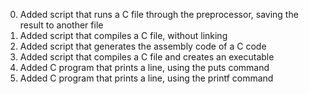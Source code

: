 <ol start="0">
<li>Added script that runs a C file through the preprocessor, saving the result to another file</li>
<li>Added script that compiles a C file, without linking</li>
<li>Added script that generates the assembly code of a C code</li>
<li>Added script that compiles a C file and creates an executable</li>
<li>Added C program that prints a line, using the puts command</li>
<li>Added C program that prints a line, using the printf command</li>

</ol>
